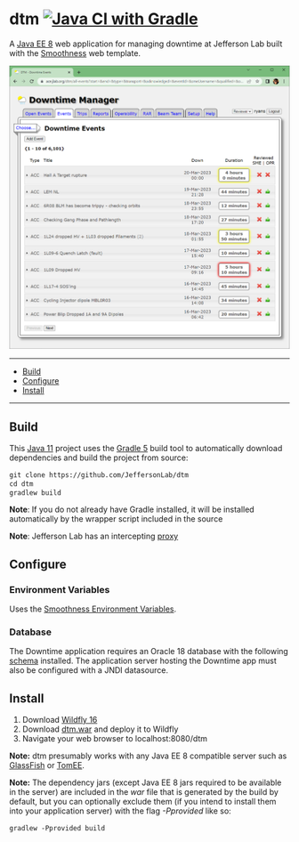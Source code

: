# dtm [![Java CI with Gradle](https://github.com/JeffersonLab/dtm/workflows/Java%20CI%20with%20Gradle/badge.svg)](https://github.com/JeffersonLab/dtm/actions?query=workflow%3A%22Java+CI+with+Gradle%22)
A [Java EE 8](https://en.wikipedia.org/wiki/Jakarta_EE) web application for managing downtime at Jefferson Lab built with the [Smoothness](https://github.com/JeffersonLab/smoothness) web template.

![Screenshot](https://github.com/JeffersonLab/dtm/raw/main/Screenshot.png?raw=true "Screenshot")

---
 - [Build](https://github.com/JeffersonLab/dtm#build)
 - [Configure](https://github.com/JeffersonLab/dtm#configure)
 - [Install](https://github.com/JeffersonLab/dtm#install)
---

## Build
This [Java 11](https://adoptopenjdk.net/) project uses the [Gradle 5](https://gradle.org/) build tool to automatically download dependencies and build the project from source:

```
git clone https://github.com/JeffersonLab/dtm
cd dtm
gradlew build
```
**Note**: If you do not already have Gradle installed, it will be installed automatically by the wrapper script included in the source

**Note**: Jefferson Lab has an intercepting [proxy](https://gist.github.com/slominskir/92c25a033db93a90184a5994e71d0b78)

## Configure

### Environment Variables
Uses the [Smoothness Environment Variables](https://github.com/JeffersonLab/smoothness#environment-variables).

### Database
The Downtime application requires an Oracle 18 database with the following [schema](https://github.com/JeffersonLab/dtm/tree/main/schema) installed.   The application server hosting the Downtime app must also be configured with a JNDI datasource.

## Install
   1. Download [Wildfly 16](https://www.wildfly.org/downloads/)
   1. Download [dtm.war](https://github.com/JeffersonLab/dtm/releases) and deploy it to Wildfly
   1. Navigate your web browser to localhost:8080/dtm

**Note:** dtm presumably works with any Java EE 8 compatible server such as [GlassFish](https://javaee.github.io/glassfish/) or [TomEE](https://tomee.apache.org/).

**Note:** The dependency jars (except Java EE 8 jars required to be available in the server) are included in the _war_ file that is generated by the build by default, but you can optionally exclude them (if you intend to install them into your application server) with the flag _-Pprovided_ like so:
```
gradlew -Pprovided build
```
